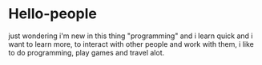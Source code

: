 # Hello-people
just wondering
i'm new in this  thing "programming" and i learn quick and i want to learn more, to interact with other people and work with them, i like to do programming, play games and travel alot. 
